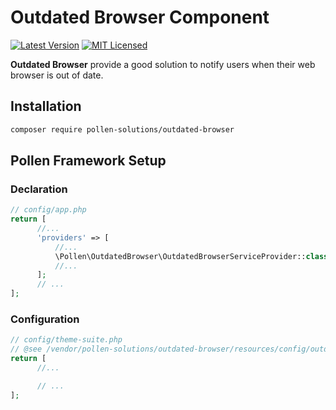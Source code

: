# Outdated Browser Component

[![Latest Version](https://img.shields.io/badge/release-1.0.0-blue?style=for-the-badge)](https://www.presstify.com/pollen-solutions/outdated-browser/)
[![MIT Licensed](https://img.shields.io/badge/license-MIT-green?style=for-the-badge)](LICENSE.md)

**Outdated Browser** provide a good solution to notify users when their web browser is out of date.

## Installation

```bash
composer require pollen-solutions/outdated-browser
```

## Pollen Framework Setup

### Declaration

```php
// config/app.php
return [
      //...
      'providers' => [
          //...
          \Pollen\OutdatedBrowser\OutdatedBrowserServiceProvider::class,
          //...
      ];
      // ...
];
```

### Configuration

```php
// config/theme-suite.php
// @see /vendor/pollen-solutions/outdated-browser/resources/config/outdated-browser.php
return [
      //...

      // ...
];
```
